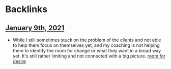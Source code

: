 
# Backlinks
## [January 9th, 2021](<January 9th, 2021.md>)
- While I still sometimes stuck on the problem of the clients and not able to help them focus on themselves yet, and my coaching is not helping them to identify the room for change or what they want in a broad way yet. It's still rather limiting and not connected with a big picture. [room for desire](<room for desire.md>)


